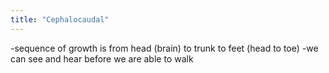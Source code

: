 ```yaml
---
title: "Cephalocaudal"
---
```

-sequence of growth is from head (brain) to trunk to feet (head to toe)
-we can see and hear before we are able to walk

